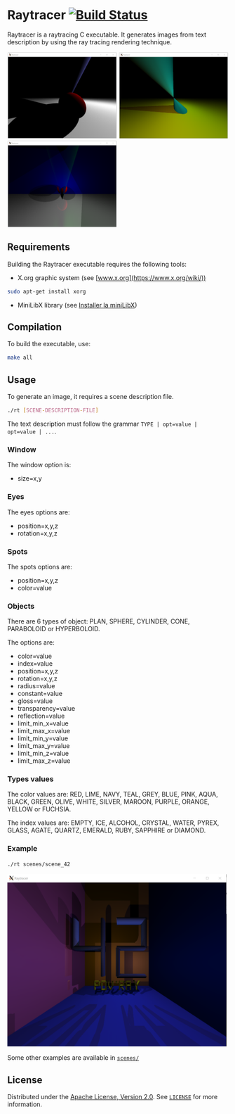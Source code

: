 # Raytracer [![Build Status](https://travis-ci.org/kortescode/Raytracer.svg?branch=master)](https://travis-ci.org/kortescode/Raytracer)

Raytracer is a raytracing C executable. It generates images from text description by using the ray tracing rendering technique.

<img src="img/scene_n6_preview.png" width="250" title="Scene n6 raytracing preview"> <img src="img/scene_n4_preview.png" width="250" title="Scene n4 raytracing preview"> <img src="img/scene_transparency_preview.png" width="250" title="Scene transparency raytracing preview">

## Requirements

Building the Raytracer executable requires the following tools:
- X.org graphic system (see [www.x.org](https://www.x.org/wiki/))
```bash
sudo apt-get install xorg
```
- MiniLibX library (see [Installer la miniLibX](https://achedeuzot.me/2014/12/20/installer-la-minilibx/))

## Compilation

To build the executable, use:

```bash
make all
```

## Usage

To generate an image, it requires a scene description file.

```bash
./rt [SCENE-DESCRIPTION-FILE]
```

The text description must follow the grammar `TYPE | opt=value | opt=value | ...`.


### Window

The window option is:
- size=x,y

### Eyes

The eyes options are:
- position=x,y,z
- rotation=x,y,z

### Spots

The spots options are:
- position=x,y,z
- color=value

### Objects

There are 6 types of object: PLAN, SPHERE, CYLINDER, CONE, PARABOLOID or HYPERBOLOID.

The options are:
- color=value
- index=value
- position=x,y,z
- rotation=x,y,z
- radius=value
- constant=value
- gloss=value
- transparency=value
- reflection=value
- limit_min_x=value
- limit_max_x=value
- limit_min_y=value
- limit_max_y=value
- limit_min_z=value
- limit_max_z=value

### Types values

The color values are: RED, LIME, NAVY, TEAL, GREY, BLUE, PINK, AQUA, BLACK, GREEN, OLIVE, WHITE, SILVER, MAROON, PURPLE, ORANGE, YELLOW or FUCHSIA.

The index values are: EMPTY, ICE, ALCOHOL, CRYSTAL, WATER, PYREX, GLASS, AGATE, QUARTZ, EMERALD, RUBY, SAPPHIRE or DIAMOND.

### Example

```bash
./rt scenes/scene_42
```

<img src="img/scene_42_preview.png" width="500" title="Scene 42 raytracing preview">

Some other examples are available in [`scenes/`](scenes/)

## License

Distributed under the [Apache License, Version 2.0](http://www.apache.org/licenses/). See [`LICENSE`](LICENSE) for more information.
